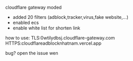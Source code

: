cloudflare gateway moded
+ added 20 filters (adblock,tracker,virus,fake website,...)
+ enabled ecs
+ enable white list for shorten link

how to use:
TLS:0wtilydbsj.cloudflare-gateway.com
HTTPS:cloudflareadblocknhatnam.vercel.app

bug?
open the issue wen
